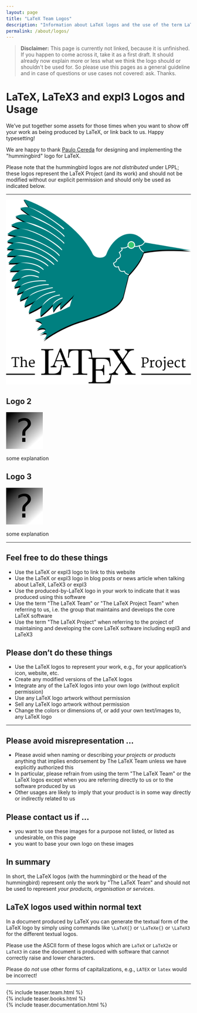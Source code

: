 ```yaml
---
layout: page
title: "LaTeX Team Logos"
description: "Information about LaTeX logos and the use of the term LaTeX Team."
permalink: /about/logos/
---
```



> **Disclaimer:** This page is currently not linked, because it is
> unfinished. If you happen to come across it, take it as a first
> draft. It should already now explain more or less what we think the
> logo should or shouldn't be used for. So please use this pages as a
> general guideline and in case of questions or use cases not covered:
> ask. Thanks.


# LaTeX, LaTeX3 and expl3 Logos and Usage

We’ve put together some assets for those times when you want to show
off your work as being produced by LaTeX, or link back to us. Happy
typesetting!

We are happy to thank [Paulo Cereda](https://github.com/cereda) for
designing and implementing the "hummingbird" logo for LaTeX.

Please note that the hummingbird logos are *not distributed* under
LPPL; these logos represent the LaTeX Project (and its work) and
should not be modified without our explicit permission and should only
be used as indicated below.


***

<div class="row">
  <div class="col cell1of3">
    <a href="latex-project-logo-square.zip"><img src="latex-project-logo_288x288.svg"></a>
  </div>
  <div class="col cell1of3">
    <h2>Logo 2</h2>
    <a href="foo2.zip"><img src="../team/no-image.jpg"></a>
    <p>some explanation</p>
  </div>
  <div class="col cell1of3">
    <h2>Logo 3</h2>
    <a href="foo3.zip"><img src="../team/no-image.jpg"></a>
    <p>some explanation</p>
</div>

<hr />


<div class="row">
  <div class="col cell1of2">
  <h2>Feel free to do these things</h2>
  <ul class="endorse">
  <li>Use the LaTeX or expl3 logo to link to this website</li>
  <li>Use the LaTeX or expl3 logo in blog posts or news article when talking about LaTeX, LaTeX3 or expl3</li>
  <li>Use the produced-by-LaTeX logo in your work to indicate that it was produced using this software</li>
  <li>Use the term "The LaTeX Team" or "The LaTeX Project Team" when referring to us, i.e. the group that maintains and develops the core LaTeX software</li>
  <li>Use the term "The LaTeX Project" when referring to the project of maintaining and developing the core LaTeX software including expl3 and LaTeX3</li>
  </ul>
  </div>
  <div class="col cell1of2">
  <h2>Please don’t do these things</h2>
  <ul class="reject">
  <li>Use the LaTeX logos to represent your work, e.g., for your application’s icon, website, etc.</li>
  <li>Create any modified versions of the LaTeX logos</li>
  <li>Integrate any of the LaTeX logos into your own logo (without explicit permission)</li>
  <li>Use any LaTeX logo artwork without permission</li>
  <li>Sell any LaTeX logo artwork without permission</li>
  <li>Change the colors or dimensions of, or add your own text/images to, any LaTeX logo</li>
  </ul>
  </div>
</div>


<hr />


<div class="row">
  <div class="col cell1of2">
  <h2>Please avoid misrepresentation ...</h2>
  <ul>
   
  <li>Please avoid when naming or describing <em>your projects or
  products</em> anything that implies endorsement by The LaTeX Team unless we have
  explicitly authorized this</li>
    
  <li>In particular, please refrain from using the term "The LaTeX
  Team" or the LaTeX logos except when you are referring
  directly to us or to the software produced by us</li>

  <li>Other usages are likely to imply that
  your product is in some way directly or indirectly related
  to us</li>
  </ul>
  </div>
  <div class="col cell1of2">
  <h2>Please contact us if ... </h2>
  <ul>
  <li> you want to use these images for a purpose not listed, or
  listed as undesirable, on this page</li>
    
  <li> you want to base your own logo on these images</li>
  </ul>
  <h2>In summary </h2>
    
  <p>In short, the LaTeX logos (with the hummingbird or the head of
  the hummingbird) represent only the work by "The LaTeX Team"
  and should not be used to represent <em>your products,
  organisation or services</em>.</p>
  </div>
</div>



<h2> LaTeX logos used within normal text</h2>

<p>In a document produced by LaTeX you can generate the textual form
of the LaTeX logo by simply using commands like
<code class="highlighter-rouge">\LaTeX{}</code> or
<code class="highlighter-rouge">\LaTeXe{}</code> or
<code class="highlighter-rouge">\LaTeX3</code> for the different textual logos.</p>

<p>Please use the ASCII form of these logos which are
<code class="highlighter-rouge">LaTeX</code> or
<code class="highlighter-rouge">LaTeX2e</code> or
<code class="highlighter-rouge">LaTeX3</code>
in case the document is produced with software that
cannot correctly raise and lower characters.</p>

<p>Please do <em>not</em> use other forms of capitalizations,
e.g.,
<code class="highlighter-rouge">LATEX</code> or
<code class="highlighter-rouge">latex</code> would be incorrect!</p>


<hr>

<div class="row teaser">
  <section class="col cell1of3">{% include teaser.team.html %}</section>
  <section class="col cell1of3">{% include teaser.books.html %}</section>
  <section class="col cell1of3">{% include teaser.documentation.html %}</section>
</div>
